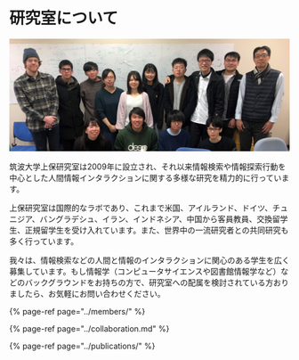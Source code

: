 # 研究室について

![2019&#x5E74;12&#x6708;&#x30AF;&#x30EA;&#x30B9;&#x30DE;&#x30B9;&#x30E9;&#x30F3;&#x30C1;&#x306B;&#x3066;](../.gitbook/assets/joholab201912.png)

筑波大学上保研究室は2009年に設立され、それ以来情報検索や情報探索行動を中心とした人間情報インタラクションに関する多様な研究を精力的に行っています。

上保研究室は国際的なラボであり、これまで米国、アイルランド、ドイツ、チュニジア、バングラデシュ、イラン、インドネシア、中国から客員教員、交換留学生、正規留学生を受け入れています。また、世界中の一流研究者との共同研究も多く行っています。

我々は、情報検索などの人間と情報のインタラクションに関心のある学生を広く募集しています。もし情報学（コンピュータサイエンスや図書館情報学など）などのバックグラウンドをお持ちの方で、研究室への配属を検討されている方おりましたら、お気軽にお問い合わせください。

{% page-ref page="../members/" %}

{% page-ref page="../collaboration.md" %}

{% page-ref page="../publications/" %}



